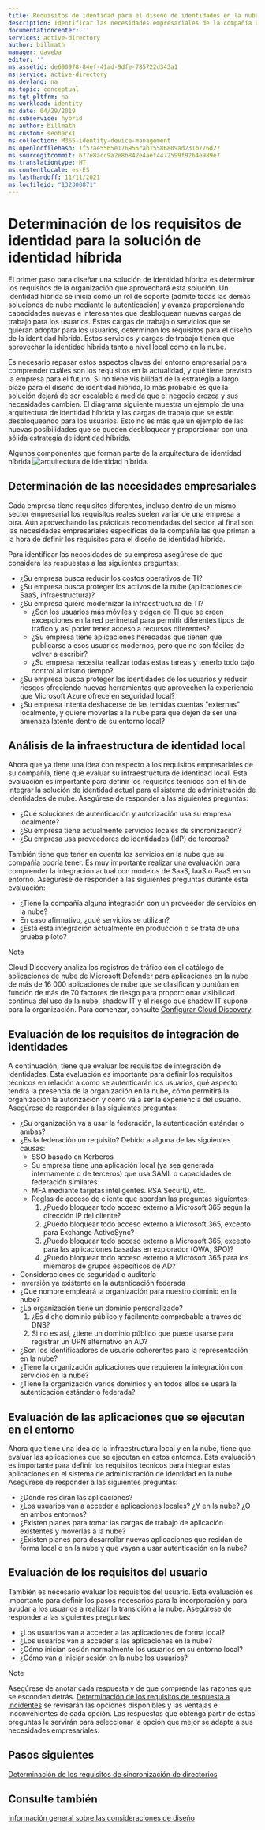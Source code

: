 ```yaml
---
title: Requisitos de identidad para el diseño de identidades en la nube híbridas en Azure | Microsoft Docs
description: Identificar las necesidades empresariales de la compañía que le llevarán a definir los requisitos para el diseño de la identidad híbrida.
documentationcenter: ''
services: active-directory
author: billmath
manager: daveba
editor: ''
ms.assetid: de690978-84ef-41ad-9dfe-785722d343a1
ms.service: active-directory
ms.devlang: na
ms.topic: conceptual
ms.tgt_pltfrm: na
ms.workload: identity
ms.date: 04/29/2019
ms.subservice: hybrid
ms.author: billmath
ms.custom: seohack1
ms.collection: M365-identity-device-management
ms.openlocfilehash: 1f57ae5565e176956cab15586809ad231b776d27
ms.sourcegitcommit: 677e8acc9a2e8b842e4aef4472599f9264e989e7
ms.translationtype: HT
ms.contentlocale: es-ES
ms.lasthandoff: 11/11/2021
ms.locfileid: "132300871"
---
```

# <a name="determine-identity-requirements-for-your-hybrid-identity-solution"></a>Determinación de los requisitos de identidad para la solución de identidad híbrida
El primer paso para diseñar una solución de identidad híbrida es determinar los requisitos de la organización que aprovechará esta solución.  Un identidad híbrida se inicia como un rol de soporte (admite todas las demás soluciones de nube mediante la autenticación) y avanza proporcionando capacidades nuevas e interesantes que desbloquean nuevas cargas de trabajo para los usuarios.  Estas cargas de trabajo o servicios que se quieran adoptar para los usuarios, determinan los requisitos para el diseño de la identidad híbrida.  Estos servicios y cargas de trabajo tienen que aprovechar la identidad híbrida tanto a nivel local como en la nube.  

Es necesario repasar estos aspectos claves del entorno empresarial para comprender cuáles son los requisitos en la actualidad, y qué tiene previsto la empresa para el futuro. Si no tiene visibilidad de la estrategia a largo plazo para el diseño de identidad híbrida, lo más probable es que la solución dejará de ser escalable a medida que el negocio crezca y sus necesidades cambien. El diagrama siguiente muestra un ejemplo de una arquitectura de identidad híbrida y las cargas de trabajo que se están desbloqueando para los usuarios. Esto no es más que un ejemplo de las nuevas posibilidades que se pueden desbloquear y proporcionar con una sólida estrategia de identidad híbrida. 

Algunos componentes que forman parte de la arquitectura de identidad híbrida ![arquitectura de identidad híbrida](./media/plan-hybrid-identity-design-considerations/hybrid-identity-architechture.png).

## <a name="determine-business-needs"></a>Determinación de las necesidades empresariales
Cada empresa tiene requisitos diferentes, incluso dentro de un mismo sector empresarial los requisitos reales suelen variar de una empresa a otra. Aún aprovechando las prácticas recomendadas del sector, al final son las necesidades empresariales específicas de la compañía las que priman a la hora de definir los requisitos para el diseño de identidad híbrida. 

Para identificar las necesidades de su empresa asegúrese de que considera las respuestas a las siguientes preguntas:

* ¿Su empresa busca reducir los costos operativos de TI?
* ¿Su empresa busca proteger los activos de la nube (aplicaciones de SaaS, infraestructura)?
* ¿Su empresa quiere modernizar la infraestructura de TI?
  * ¿Son los usuarios más móviles y exigen de TI que se creen excepciones en la red perimetral para permitir diferentes tipos de tráfico y así poder tener acceso a recursos diferentes?
  * ¿Su empresa tiene aplicaciones heredadas que tienen que publicarse a esos usuarios modernos, pero que no son fáciles de volver a escribir?
  * ¿Su empresa necesita realizar todas estas tareas y tenerlo todo bajo control al mismo tiempo?
* ¿Su empresa busca proteger las identidades de los usuarios y reducir riesgos ofreciendo nuevas herramientas que aprovechen la experiencia que Microsoft Azure ofrece en seguridad local?
* ¿Su empresa intenta deshacerse de las temidas cuentas "externas"  localmente, y quiere moverlas a la nube para que dejen de ser una amenaza latente dentro de su entorno local?

## <a name="analyze-on-premises-identity-infrastructure"></a>Análisis de la infraestructura de identidad local
Ahora que ya tiene una idea con respecto a los requisitos empresariales de su compañía, tiene que evaluar su infraestructura de identidad local. Esta evaluación es importante para definir los requisitos técnicos con el fin de integrar la solución de identidad actual para el sistema de administración de identidades de nube. Asegúrese de responder a las siguientes preguntas:

* ¿Qué soluciones de autenticación y autorización usa su empresa localmente? 
* ¿Su empresa tiene actualmente servicios locales de sincronización?
* ¿Su empresa usa proveedores de identidades (IdP) de terceros?

También tiene que tener en cuenta los servicios en la nube que su compañía podría tener. Es muy importante realizar una evaluación para comprender la integración actual con modelos de SaaS, IaaS o PaaS en su entorno. Asegúrese de responder a las siguientes preguntas durante esta evaluación:

* ¿Tiene la compañía alguna integración con un proveedor de servicios en la nube?
* En caso afirmativo, ¿qué servicios se utilizan?
* ¿Está esta integración actualmente en producción o se trata de una prueba piloto?

> [!NOTE]
> Cloud Discovery analiza los registros de tráfico con el catálogo de aplicaciones de nube de Microsoft Defender para aplicaciones en la nube de más de 16 000 aplicaciones de nube que se clasifican y puntúan en función de más de 70 factores de riesgo para proporcionar visibilidad continua del uso de la nube, shadow IT y el riesgo que shadow IT supone para la organización. Para comenzar, consulte [Configurar Cloud Discovery](/cloud-app-security/set-up-cloud-discovery).
> 
> 

## <a name="evaluate-identity-integration-requirements"></a>Evaluación de los requisitos de integración de identidades
A continuación, tiene que evaluar los requisitos de integración de identidades. Esta evaluación es importante para definir los requisitos técnicos en relación a cómo se autenticarán los usuarios, qué aspecto tendrá la presencia de la organización en la nube, cómo permitirá la organización la autorización y cómo va a ser la experiencia del usuario. Asegúrese de responder a las siguientes preguntas:

* ¿Su organización va a usar la federación, la autenticación estándar o ambas?
* ¿Es la federación un requisito?  Debido a alguna de las siguientes causas:
  * SSO basado en Kerberos
  * Su empresa tiene una aplicación local (ya sea generada internamente o de terceros) que usa SAML o capacidades de federación similares.
  * MFA mediante tarjetas inteligentes. RSA SecurID, etc.
  * Reglas de acceso de cliente que abordan las preguntas siguientes:
    1. ¿Puedo bloquear todo acceso externo a Microsoft 365 según la dirección IP del cliente?
    2. ¿Puedo bloquear todo acceso externo a Microsoft 365, excepto para Exchange ActiveSync?
    3. ¿Puedo bloquear todo acceso externo a Microsoft 365, excepto para las aplicaciones basadas en explorador (OWA, SPO)?
    4. ¿Puedo bloquear todo acceso externo a Microsoft 365 para los miembros de grupos específicos de AD?
* Consideraciones de seguridad o auditoría
* Inversión ya existente en la autenticación federada
* ¿Qué nombre empleará la organización para nuestro dominio en la nube?
* ¿La organización tiene un dominio personalizado?
  1. ¿Es dicho dominio público y fácilmente comprobable a través de DNS?
  2. Si no es así, ¿tiene un dominio público que puede usarse para registrar un UPN alternativo en AD?
* ¿Son los identificadores de usuario coherentes para la representación en la nube? 
* ¿Tiene la organización aplicaciones que requieren la integración con servicios en la nube?
* ¿Tiene la organización varios dominios y en todos ellos se usará la autenticación estándar o federada?

## <a name="evaluate-applications-that-run-in-your-environment"></a>Evaluación de las aplicaciones que se ejecutan en el entorno
Ahora que tiene una idea de la infraestructura local y en la nube, tiene que evaluar las aplicaciones que se ejecutan en estos entornos. Esta evaluación es importante para definir los requisitos técnicos para integrar estas aplicaciones en el sistema de administración de identidad en la nube. Asegúrese de responder a las siguientes preguntas:

* ¿Dónde residirán las aplicaciones?
* ¿Los usuarios van a acceder a aplicaciones locales?  ¿Y en la nube? ¿O en ambos entornos?
* ¿Existen planes para tomar las cargas de trabajo de aplicación existentes y moverlas a la nube?
* ¿Existen planes para desarrollar nuevas aplicaciones que residan de forma local o en la nube y que vayan a usar autenticación en la nube?

## <a name="evaluate-user-requirements"></a>Evaluación de los requisitos del usuario
También es necesario evaluar los requisitos del usuario. Esta evaluación es importante para definir los pasos necesarios para la incorporación y para ayudar a los usuarios a realizar la transición a la nube. Asegúrese de responder a las siguientes preguntas:

* ¿Los usuarios van a acceder a las aplicaciones de forma local?
* ¿Los usuarios van a acceder a las aplicaciones en la nube?
* ¿Cómo inician sesión normalmente los usuarios en su entorno local?
* ¿Cómo van a iniciar sesión en la nube los usuarios?

> [!NOTE]
> Asegúrese de anotar cada respuesta y de que comprende las razones que se esconden detrás. [Determinación de los requisitos de respuesta a incidentes](plan-hybrid-identity-design-considerations-incident-response-requirements.md) se revisarán las opciones disponibles y las ventajas e inconvenientes de cada opción.  Las respuestas que obtenga partir de estas preguntas le servirán para seleccionar la opción que mejor se adapte a sus necesidades empresariales.
> 
> 

## <a name="next-steps"></a>Pasos siguientes
[Determinación de los requisitos de sincronización de directorios](plan-hybrid-identity-design-considerations-directory-sync-requirements.md)

## <a name="see-also"></a>Consulte también
[Información general sobre las consideraciones de diseño](plan-hybrid-identity-design-considerations-overview.md)
